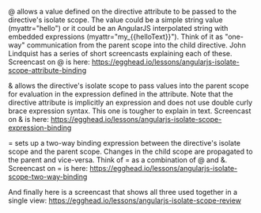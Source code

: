 @ allows a value defined on the directive attribute to be passed to the directive's isolate scope.
The value could be a simple string value (myattr="hello") or it could be an AngularJS interpolated
string with embedded expressions (myattr="my\_{{helloText}}"). Think of it as "one-way"
communication from the parent scope into the child directive. John Lindquist has a series of short
screencasts explaining each of these. Screencast on @ is here:
https://egghead.io/lessons/angularjs-isolate-scope-attribute-binding

& allows the directive's isolate scope to pass values into the parent scope for evaluation in the
expression defined in the attribute. Note that the directive attribute is implicitly an expression
and does not use double curly brace expression syntax. This one is tougher to explain in text.
Screencast on & is here: https://egghead.io/lessons/angularjs-isolate-scope-expression-binding

= sets up a two-way binding expression between the directive's isolate scope and the parent scope.
Changes in the child scope are propagated to the parent and vice-versa. Think of = as a combination
of @ and &. Screencast on = is here:
https://egghead.io/lessons/angularjs-isolate-scope-two-way-binding

And finally here is a screencast that shows all three used together in a single view:
https://egghead.io/lessons/angularjs-isolate-scope-review
